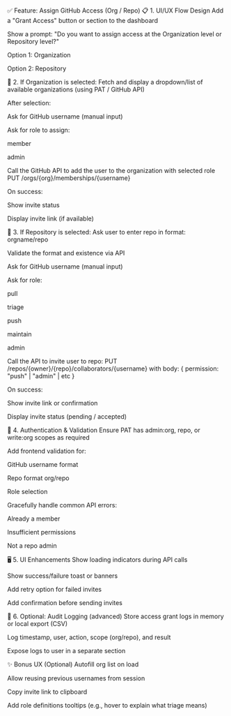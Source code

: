 ✅ Feature: Assign GitHub Access (Org / Repo)
📋 1. UI/UX Flow Design
 Add a "Grant Access" button or section to the dashboard

 Show a prompt:
"Do you want to assign access at the Organization level or Repository level?"

 Option 1: Organization

 Option 2: Repository

🧩 2. If Organization is selected:
 Fetch and display a dropdown/list of available organizations (using PAT / GitHub API)

 After selection:

 Ask for GitHub username (manual input)

 Ask for role to assign:

 member

 admin

 Call the GitHub API to add the user to the organization with selected role
PUT /orgs/{org}/memberships/{username}

 On success:

 Show invite status

 Display invite link (if available)

📁 3. If Repository is selected:
 Ask user to enter repo in format: orgname/repo

 Validate the format and existence via API

 Ask for GitHub username (manual input)

 Ask for role:

 pull

 triage

 push

 maintain

 admin

 Call the API to invite user to repo:
PUT /repos/{owner}/{repo}/collaborators/{username}
with body: { permission: "push" | "admin" | etc }

 On success:

 Show invite link or confirmation

 Display invite status (pending / accepted)

🔐 4. Authentication & Validation
 Ensure PAT has admin:org, repo, or write:org scopes as required

 Add frontend validation for:

 GitHub username format

 Repo format org/repo

 Role selection

 Gracefully handle common API errors:

 Already a member

 Insufficient permissions

 Not a repo admin

🖥️ 5. UI Enhancements
 Show loading indicators during API calls

 Show success/failure toast or banners

 Add retry option for failed invites

 Add confirmation before sending invites

🧪 6. Optional: Audit Logging (advanced)
 Store access grant logs in memory or local export (CSV)

 Log timestamp, user, action, scope (org/repo), and result

 Expose logs to user in a separate section

✨ Bonus UX (Optional)
 Autofill org list on load

 Allow reusing previous usernames from session

 Copy invite link to clipboard

 Add role definitions tooltips (e.g., hover to explain what triage means)